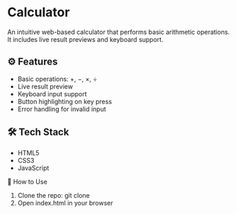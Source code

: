 # Calculator

An intuitive web-based calculator that performs basic arithmetic operations. It includes live result previews and keyboard support.

## ⚙️ Features
- Basic operations: +, −, ×, ÷
- Live result preview
- Keyboard input support
- Button highlighting on key press
- Error handling for invalid input

## 🛠️ Tech Stack
- HTML5
- CSS3
- JavaScript

📁 How to Use

1. Clone the repo: git clone <repo-link>
2. Open index.html in your browser
